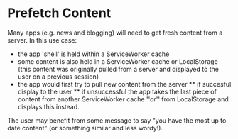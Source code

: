 # Prefetch Content

Many apps (e.g. news and blogging) will need to get fresh content from a server. In this use case:

* the app 'shell' is held within a ServiceWorker cache
* some content is also held in a ServiceWorker cache or LocalStorage (this content was originally pulled from a server and displayed to the user on a previous session)
* the app would first try to pull new content from the server
** if succesful display to the user
** if unsuccessful the app takes the last piece of content from another ServiceWorker cache ''or'' from LocalStorage and displays this instead.

The user may benefit from some message to say "you have the most up to date content" (or something similar and less wordy!).
